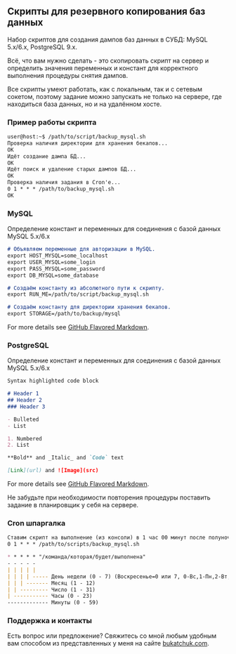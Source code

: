 ## Скрипты для резервного копирования баз данных

Набор скриптов для создания дампов баз данных в СУБД: MySQL 5.x/6.x, PostgreSQL 9.x.

Всё, что вам нужно сделать - это скопировать скрипт на сервер и определить значения переменных и констант для корректного выполнения процедуры снятия дампов. 

Все скрипты умеют работать, как с локальным, так и с сетевым сокетом, поэтому задание можно запускать не только на сервере, где находиться база данных, но и на удалённом хосте.

### Пример работы скрипта
```markdown
user@host:~$ /path/to/script/backup_mysql.sh 
Проверка наличия директории для хранения бекапов...
OK
Идёт создание дампа БД...
OK
Идёт поиск и удаление старых дампов БД...
ОК
Проверка наличия задания в Cron'e...
0 1 * * * /path/to/backup_mysql.sh
OK
```

### MySQL

Определение констант и переменных для соединения с базой данных MySQL 5.x/6.x

```markdown
# Объявляем переменные для авторизации в MySQL.
export HOST_MYSQL=some_localhost
export USER_MYSQL=some_login
export PASS_MYSQL=some_password
export DB_MYSQL=some_database

# Создаём константу из абсолютного пути к скрипту.
export RUN_ME=/path/to/script/backup_mysql.sh

# Создаём константу для директории хранения бекапов.
export STORAGE=/path/to/backup/mysql
```

For more details see [GitHub Flavored Markdown](https://guides.github.com/features/mastering-markdown/).

### PostgreSQL

Определение констант и переменных для соединения с базой данных MySQL 5.x/6.x

```markdown
Syntax highlighted code block

# Header 1
## Header 2
### Header 3

- Bulleted
- List

1. Numbered
2. List

**Bold** and _Italic_ and `Code` text

[Link](url) and ![Image](src)
```

For more details see [GitHub Flavored Markdown](https://guides.github.com/features/mastering-markdown/).

Не забудьте при необходимости повторения процедуры поставить задание в планировщик у себя на сервере.

### Cron шпаргалка
```markdown
Ставим скрипт на выполнение (из консоли) в 1 час 00 минут после полуночи ежедневно:  
0 1 * * * /path/to/scripts/backup_mysql.sh

* * * * * "/команда/которая/будет/выполнена"
- - - - -
| | | | |
| | | | ----- День недели (0 - 7) (Воскресенье=0 или 7, 0-Вс,1-Пн,2-Вт,3-Ср,4-Чт,5-Пт,6-Сб,7-Вс)
| | | ------- Месяц (1 - 12)
| | --------- Число (1 - 31)
| ----------- Часы (0 - 23)
------------- Минуты (0 - 59)

```

### Поддержка и контакты

Есть вопрос или предложение? Свяжитесь со мной любым удобным вам способом из представленных у меня на сайте [bukatchuk.com](https://bukatchuk.com/contacts/).
